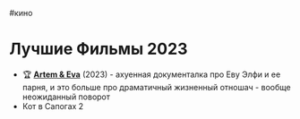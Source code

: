 #кино

# Лучшие Фильмы 2023

- 🏆 [**Artem & Eva**](https://www.kinopoisk.ru/film/5255604/) (2023) - ахуенная документалка про Еву Элфи и ее парня, и это больше про драматичный жизненный отношач - вообще неожиданный поворот
- Кот в Сапогах 2